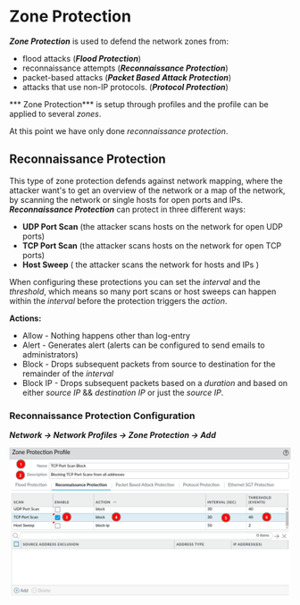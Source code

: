 # Zone Protection

***Zone Protection*** is used to defend the network zones from:

* flood attacks (***Flood Protection***)
* reconnaissance attempts (***Reconnaissance Protection***) 
* packet-based attacks (***Packet Based Attack Protection***)
* attacks that use non-IP protocols. (***Protocol Protection***)

*** Zone Protection*** is setup through profiles and the profile can be applied to several *zones*.

At this point we have only done *reconnaissance protection*.

## Reconnaissance Protection

This type of zone protection defends against network mapping, where the attacker want's to get an overview of the network or a map of the network, by scanning the network or single hosts for open ports and IPs. ***Reconnaissance Protection*** can protect in three different ways:

* **UDP Port Scan** (the attacker scans hosts on the network for open UDP ports)
* **TCP Port Scan** (the attacker scans hosts on the network for open TCP ports)
* **Host Sweep** ( the attacker scans the network for hosts and IPs )

When configuring these protections you can set the *interval* and the *threshold*, which means so many port scans or host sweeps can happen within the *interval* before the protection triggers the *action*.

**Actions:**

- Allow - Nothing happens other than log-entry
- Alert - Generates alert (alerts can be configured to send emails to administrators)
- Block - Drops subsequent packets from source to destination for the remainder of the *interval*
- Block IP - Drops subsequent packets based on a *duration* and based on either *source IP* && *destination IP* or just the *source IP*.

### Reconnaissance Protection Configuration

***Network &rarr; Network Profiles &rarr; Zone Protection &rarr; Add***

![reconnaissance protections](../images/reconnaissance.png)

